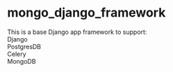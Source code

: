 # mongo_django_framework

This is a base Django app framework to support:  
Django  
PostgresDB  
Celery  
MongoDB  
